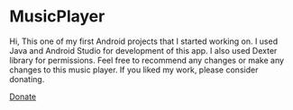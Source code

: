 # MusicPlayer
<html>
  <head>
  </head>
  <body>
Hi, This one of my first Android projects that I started working on. 
I used Java and Android Studio for development of this app. I also used Dexter library for permissions. Feel free to recommend any changes or make any changes to this music player. If you liked my work, please consider donating.

<a href="https://www.paypal.com/cgi-bin/webscr?cmd=_s-xclick&hosted_button_id=ENVAFKWX24XR8&source=url">Donate</a>
</body>
</html>
